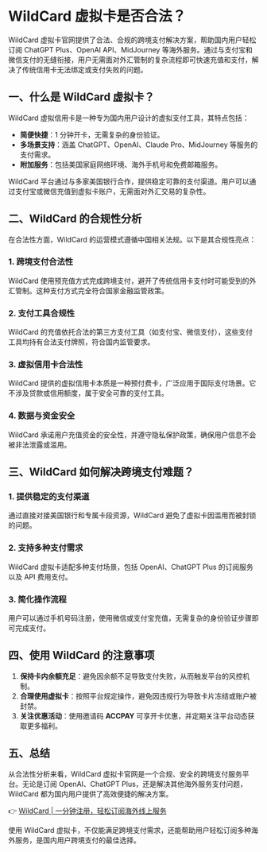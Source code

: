 # WildCard 虚拟卡是否合法？

WildCard 虚拟卡官网提供了合法、合规的跨境支付解决方案，帮助国内用户轻松订阅 ChatGPT Plus、OpenAI API、MidJourney 等海外服务。通过与支付宝和微信支付的无缝衔接，用户无需面对外汇管制的复杂流程即可快速充值和支付，解决了传统信用卡无法绑定或支付失败的问题。

## 一、什么是 WildCard 虚拟卡？

WildCard 虚拟信用卡是一种专为国内用户设计的虚拟支付工具，其特点包括：

- **简便快捷**：1 分钟开卡，无需复杂的身份验证。
- **多场景支持**：涵盖 ChatGPT、OpenAI、Claude Pro、MidJourney 等服务的支付需求。
- **附加服务**：包括美国家庭网络环境、海外手机号和免费邮箱服务。

WildCard 平台通过与多家美国银行合作，提供稳定可靠的支付渠道。用户可以通过支付宝或微信充值到虚拟卡账户，无需面对外汇交易的复杂性。

## 二、WildCard 的合规性分析

在合法性方面，WildCard 的运营模式遵循中国相关法规。以下是其合规性亮点：

### 1. 跨境支付合法性

WildCard 使用预充值方式完成跨境支付，避开了传统信用卡支付时可能受到的外汇管制。这种支付方式完全符合国家金融监管政策。

### 2. 支付工具合规性

WildCard 的充值依托合法的第三方支付工具（如支付宝、微信支付），这些支付工具均持有合法支付牌照，符合国内监管要求。

### 3. 虚拟信用卡合法性

WildCard 提供的虚拟信用卡本质是一种预付费卡，广泛应用于国际支付场景。它不涉及贷款或信用额度，属于安全可靠的支付工具。

### 4. 数据与资金安全

WildCard 承诺用户充值资金的安全性，并遵守隐私保护政策，确保用户信息不会被非法泄露或滥用。

## 三、WildCard 如何解决跨境支付难题？

### 1. 提供稳定的支付渠道

通过直接对接美国银行和专属卡段资源，WildCard 避免了虚拟卡因滥用而被封锁的问题。

### 2. 支持多种支付需求

WildCard 虚拟卡适配多种支付场景，包括 OpenAI、ChatGPT Plus 的订阅服务以及 API 费用支付。

### 3. 简化操作流程

用户可以通过手机号码注册，使用微信或支付宝充值，无需复杂的身份验证步骤即可完成支付。

## 四、使用 WildCard 的注意事项

1. **保持卡内余额充足**：避免因余额不足导致支付失败，从而触发平台的风控机制。
2. **合理使用虚拟卡**：按照平台规定操作，避免因违规行为导致卡片冻结或账户被封禁。
3. **关注优惠活动**：使用邀请码 **ACCPAY** 可享开卡优惠，并定期关注平台动态获取更多福利。

## 五、总结

从合法性分析来看，WildCard 虚拟卡官网是一个合规、安全的跨境支付服务平台。无论是订阅 OpenAI、ChatGPT Plus，还是解决其他海外服务支付问题，WildCard 都为国内用户提供了高效便捷的解决方案。

👉 [WildCard | 一分钟注册，轻松订阅海外线上服务](https://bbtdd.com/WildCard)

使用 WildCard 虚拟卡，不仅能满足跨境支付需求，还能帮助用户轻松订阅多种海外服务，是国内用户跨境支付的最佳选择。